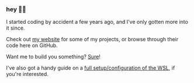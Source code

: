 ### hey 👋🏽

I started coding by accident a few years ago, and I've only gotten more into it since.

Check out [my website](https://dragonwocky.me/) for some of my projects, or browse through their code here on GitHub.

Want me to build you something? [Sure](https://dragonwocky.me/#hire-me)!

I've also got a handy guide on a [full setup/configuration of the WSL](https://dragonwocky.me/posts/wsl-setup), if you're interested.
